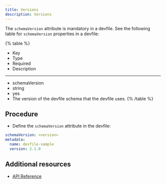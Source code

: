 ```yaml
---
title: Versions
description: Versions
---
```


The `schemaVersion` attribute is mandatory in a devfile. See the
following table for `schemaVersion` properties in a devfile:

{% table %}
- Key
- Type
- Required
- Description
---
- schemaVersion
- string
- yes
- The version of the devfile schema that the devfile uses.
{% /table %}

## Procedure

- Define the `schemaVersion` attribute in the devfile:

```yaml  {% title="Adding schema version to a devfile" filename="devfile.yaml" %}
schemaVersion: <version>
metadata:
  name: devfile-sample
  version: 2.1.0
```

## Additional resources

- [API Reference](./devfile-schema)
